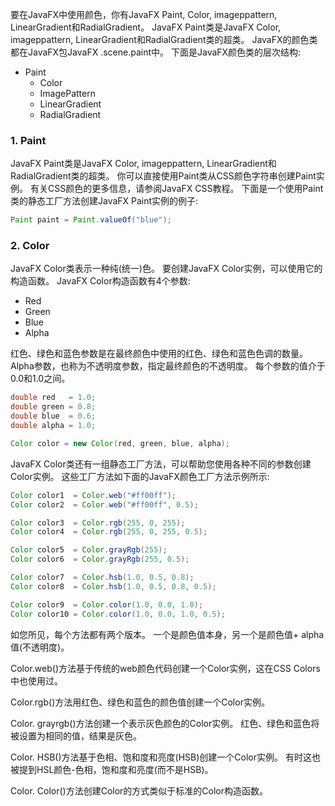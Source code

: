 要在JavaFX中使用颜色，你有JavaFX Paint, Color, imageppattern, LinearGradient和RadialGradient。 JavaFX Paint类是JavaFX Color, imageppattern, LinearGradient和RadialGradient类的超类。 JavaFX的颜色类都在JavaFX包JavaFX .scene.paint中。 下面是JavaFX颜色类的层次结构:  

- Paint
  - Color
  - ImagePattern
  - LinearGradient
  - RadialGradient

### 1. Paint

JavaFX Paint类是JavaFX Color, imageppattern, LinearGradient和RadialGradient类的超类。 你可以直接使用Paint类从CSS颜色字符串创建Paint实例。 有关CSS颜色的更多信息，请参阅JavaFX CSS教程。 下面是一个使用Paint类的静态工厂方法创建JavaFX Paint实例的例子:  

```java
Paint paint = Paint.valueOf("blue");
```

### 2. Color

JavaFX Color类表示一种纯(统一)色。 要创建JavaFX Color实例，可以使用它的构造函数。 JavaFX Color构造函数有4个参数:  

- Red
- Green
- Blue
- Alpha

红色、绿色和蓝色参数是在最终颜色中使用的红色、绿色和蓝色色调的数量。 Alpha参数，也称为不透明度参数，指定最终颜色的不透明度。 每个参数的值介于0.0和1.0之间。  

```java
double red   = 1.0;
double green = 0.8;
double blue  = 0.6;
double alpha = 1.0;

Color color = new Color(red, green, blue, alpha);
```

JavaFX Color类还有一组静态工厂方法，可以帮助您使用各种不同的参数创建Color实例。 这些工厂方法如下面的JavaFX颜色工厂方法示例所示:  

```java
Color color1  = Color.web("#ff00ff");
Color color2  = Color.web("#ff00ff", 0.5);

Color color3  = Color.rgb(255, 0, 255);
Color color4  = Color.rgb(255, 0, 255, 0.5);

Color color5  = Color.grayRgb(255);
Color color6  = Color.grayRgb(255, 0.5);

Color color7  = Color.hsb(1.0, 0.5, 0.8);
Color color8  = Color.hsb(1.0, 0.5, 0.8, 0.5);

Color color9  = Color.color(1.0, 0.0, 1.0);
Color color10 = Color.color(1.0, 0.0, 1.0, 0.5);
```

如您所见，每个方法都有两个版本。 一个是颜色值本身，另一个是颜色值+ alpha值(不透明度)。  

Color.web()方法基于传统的web颜色代码创建一个Color实例，这在CSS Colors中也使用过。  

Color.rgb()方法用红色、绿色和蓝色的颜色值创建一个Color实例。  

Color. grayrgb()方法创建一个表示灰色颜色的Color实例。 红色、绿色和蓝色将被设置为相同的值，结果是灰色。  

Color. HSB()方法基于色相、饱和度和亮度(HSB)创建一个Color实例。 有时这也被提到HSL颜色-色相，饱和度和亮度(而不是HSB)。  

Color. Color()方法创建Color的方式类似于标准的Color构造函数。  